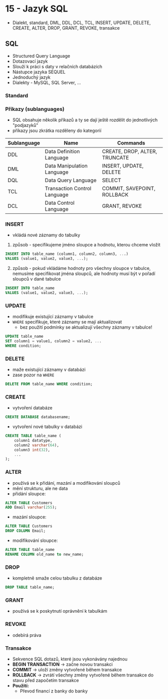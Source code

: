 # 15 - Jazyk SQL
 - Dialekt, standard, DML, DDL, DCL, TCL, INSERT, UPDATE, DELETE, CREATE, ALTER, DROP, GRANT, REVOKE, transakce

## SQL
 - Structured Query Language
 - Dotazovací jazyk
 - Slouží k práci s daty v relačních databázích
 - Nástupce jazyka SEQUEL
 - Jednoduchý jazyk
 - Dialekty - MySQL, SQL Server, ...

### Standard

### Příkazy (sublanguages)
 - SQL obsahuje několik příkazů a ty se dají ještě rozdělit do jednotlivých "podjazyků"
 - příkazy jsou zkrátka rozděleny do kategorií

<table>
	<thead>
		<tr>
			<th>Sublanguage</th>
			<th>Name</th>
			<th>Commands</th>
		</tr>
	</thead>
	<tbody>
		<tr>
			<td>DDL</td>
			<td>Data Definition Language</td>
			<td>CREATE, DROP, ALTER, TRUNCATE</td>
		</tr>
		<tr>
			<td>DML</td>
			<td>Data Manipulation Language</td>
			<td>INSERT, UPDATE, DELETE</td>
		</tr>
		<tr>
			<td>DQL</td>
			<td>Data Query Language</td>
			<td>SELECT</td>
		</tr>
		<tr>
			<td>TCL</td>
			<td>Transaction Control Language</td>
			<td>COMMIT, SAVEPOINT, ROLLBACK</td>
		</tr>
		<tr>
			<td>DCL</td>
			<td>Data Control Language</td>
			<td>GRANT, REVOKE</td>
		</tr>
	</tbody>
</table>

### INSERT
 - vkládá nové záznamy do tabulky

 1. způsob - specifikujeme jméno sloupce a hodnotu, kterou chceme vložit

```SQL
INSERT INTO table_name (column1, column2, column3, ...)
VALUES (value1, value2, value3, ...);
```

 2. způsob - pokud vkládáme hodnoty pro všechny sloupce v tabulce, nemusíme specifikovat jména sloupců, ale hodnoty musí být v pořadí sloupců v dané tabulce

```SQL
INSERT INTO table_name
VALUES (value1, value2, value3, ...);
```

### UPDATE
 - modifikuje existující záznamy v tabulce
 - `WHERE` specifikuje, které záznamy se mají aktualizovat
   - bez použití podmínky se aktualizují všechny záznamy v tabulce!

```SQL
UPDATE table_name
SET column1 = value1, column2 = value2, ...
WHERE condition;
```

### DELETE
 - maže existující záznamy v databázi
 - zase pozor na `WHERE`

```SQL
DELETE FROM table_name WHERE condition;
```

### CREATE
 - vytvoření databáze

```SQL
CREATE DATABASE databasename;
```

 - vytvoření nové tabulky v databázi

```SQL
CREATE TABLE table_name (
    column1 datatype,
    column2 varchar(64),
    column3 int(32),
    ...
);
```

### ALTER
 - používá se k přidání, mazání a modifikování sloupců
 - mění strukturu, ale ne data
 - přidání sloupce:

```SQL
ALTER TABLE Customers
ADD Email varchar(255);
```

 - mazání sloupce:

```SQL
ALTER TABLE Customers
DROP COLUMN Email;
```

 - modifikování sloupce:

```SQL
ALTER TABLE table_name
RENAME COLUMN old_name to new_name;
```

### DROP
 - kompletně smaže celou tabulku z databáze

```SQL
DROP TABLE table_name;
```
### GRANT
 - používá se k poskytnutí oprávnění k tabulkám

### REVOKE
 - odebírá práva

### Transakce
 - Sekvence SQL dotazů, které jsou vykonávány najednou
 - **BEGIN TRANSACTION** → začne novou transakci
 - **COMMIT** → uloží změny vytvořené během transakce
 - **ROLLBACK** → zvrátí všechny změny vytvořené během transakce do stavu před započetím transakce
 - **Použití:**
   - Převod financí z banky do banky
  
